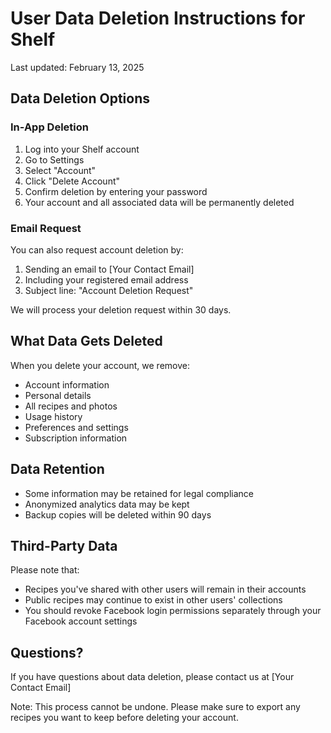 # User Data Deletion Instructions for Shelf

Last updated: February 13, 2025

## Data Deletion Options

### In-App Deletion
1. Log into your Shelf account
2. Go to Settings
3. Select "Account"
4. Click "Delete Account"
5. Confirm deletion by entering your password
6. Your account and all associated data will be permanently deleted

### Email Request
You can also request account deletion by:
1. Sending an email to [Your Contact Email]
2. Including your registered email address
3. Subject line: "Account Deletion Request"

We will process your deletion request within 30 days.

## What Data Gets Deleted
When you delete your account, we remove:
- Account information
- Personal details
- All recipes and photos
- Usage history
- Preferences and settings
- Subscription information

## Data Retention
- Some information may be retained for legal compliance
- Anonymized analytics data may be kept
- Backup copies will be deleted within 90 days

## Third-Party Data
Please note that:
- Recipes you've shared with other users will remain in their accounts
- Public recipes may continue to exist in other users' collections
- You should revoke Facebook login permissions separately through your Facebook account settings

## Questions?
If you have questions about data deletion, please contact us at [Your Contact Email]

Note: This process cannot be undone. Please make sure to export any recipes you want to keep before deleting your account.
